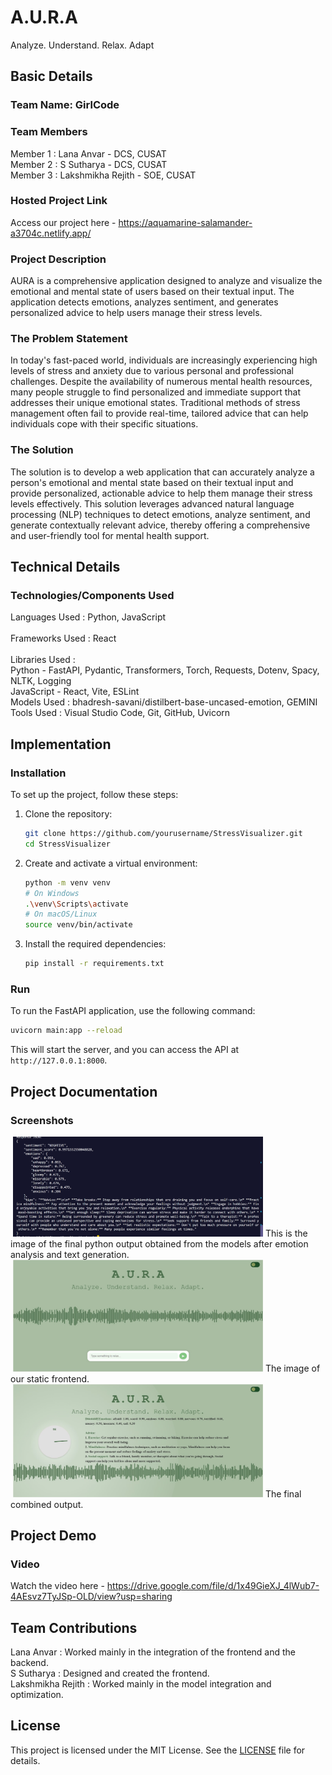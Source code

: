 # A.U.R.A
Analyze. Understand. Relax. Adapt

## Basic Details

### Team Name: GirlCode

### Team Members
Member 1 : Lana Anvar - DCS, CUSAT 
</br>
Member 2 : S Sutharya - DCS, CUSAT 
</br>
Member 3 : Lakshmikha Rejith - SOE, CUSAT

### Hosted Project Link
Access our project here - https://aquamarine-salamander-a3704c.netlify.app/

### Project Description
AURA is a comprehensive application designed to analyze and visualize the emotional and mental state of users based on their textual input. The application detects emotions, analyzes sentiment, and generates personalized advice to help users manage their stress levels.

### The Problem Statement
In today's fast-paced world, individuals are increasingly experiencing high levels of stress and anxiety due to various personal and professional challenges. Despite the availability of numerous mental health resources, many people struggle to find personalized and immediate support that addresses their unique emotional states. Traditional methods of stress management often fail to provide real-time, tailored advice that can help individuals cope with their specific situations.


### The Solution
The solution is to develop a web application that can accurately analyze a person's emotional and mental state based on their textual input and provide personalized, actionable advice to help them manage their stress levels effectively. This solution leverages advanced natural language processing (NLP) techniques to detect emotions, analyze sentiment, and generate contextually relevant advice, thereby offering a comprehensive and user-friendly tool for mental health support.

## Technical Details

### Technologies/Components Used
Languages Used : Python, JavaScript
</br>
</br>
Frameworks Used : React
</br>
</br>
Libraries Used : 
</br>
Python - FastAPI, Pydantic, Transformers, Torch, Requests, Dotenv, Spacy, NLTK, Logging
</br>
JavaScript - React, Vite, ESLint
</br>
Models Used : bhadresh-savani/distilbert-base-uncased-emotion, GEMINI
</br>
Tools Used : Visual Studio Code, Git, GitHub, Uvicorn


## Implementation
### Installation
To set up the project, follow these steps:

1. Clone the repository:
   ```sh
   git clone https://github.com/yourusername/StressVisualizer.git
   cd StressVisualizer
   ```

2. Create and activate a virtual environment:
   ```sh
   python -m venv venv
   # On Windows
   .\venv\Scripts\activate
   # On macOS/Linux
   source venv/bin/activate
   ```

3. Install the required dependencies:
   ```sh
   pip install -r requirements.txt
   ```

### Run
To run the FastAPI application, use the following command:
```sh
uvicorn main:app --reload
```
This will start the server, and you can access the API at `http://127.0.0.1:8000`.


## Project Documentation
### Screenshots
<img>
<img src="asset/modelop.png" alt="Example Image" width="400"/>
This is the image of the final python output obtained from the models after emotion analysis and text generation.
</br>
<img>
<img src="asset/frontend.jpeg" alt="Example Image" width="400"/>
The image of our static frontend.
</br>
<img>
<img src="asset/final.jpeg" alt="Example Image" width="400"/>
The final combined output.
</br>



## Project Demo

### Video
Watch the video here - https://drive.google.com/file/d/1x49GieXJ_4lWub7-4AEsvz7TyJSp-OLD/view?usp=sharing



## Team Contributions
Lana Anvar : Worked mainly in the integration of the frontend and the backend.
</br>
S Sutharya : Designed and created the frontend.
</br>
Lakshmikha Rejith : Worked mainly in the model integration and optimization.



## License
This project is licensed under the MIT License. See the [LICENSE](LICENSE) file for details.
